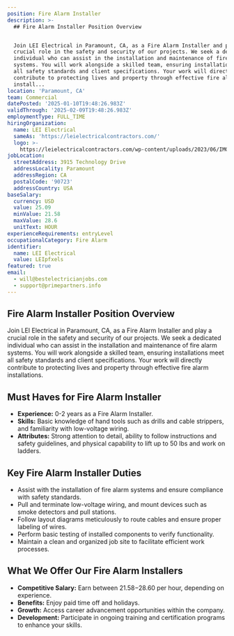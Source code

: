 ```yaml
---
position: Fire Alarm Installer
description: >-
  ## Fire Alarm Installer Position Overview


  Join LEI Electrical in Paramount, CA, as a Fire Alarm Installer and play a
  crucial role in the safety and security of our projects. We seek a dedicated
  individual who can assist in the installation and maintenance of fire alarm
  systems. You will work alongside a skilled team, ensuring installations meet
  all safety standards and client specifications. Your work will directly
  contribute to protecting lives and property through effective fire alarm
  install...
location: 'Paramount, CA'
team: Commercial
datePosted: '2025-01-10T19:48:26.983Z'
validThrough: '2025-02-09T19:48:26.983Z'
employmentType: FULL_TIME
hiringOrganization:
  name: LEI Electrical
  sameAs: 'https://leielectricalcontractors.com/'
  logo: >-
    https://leielectricalcontractors.com/wp-content/uploads/2023/06/IMG_2720-e1686941081414-1024x614-1.png
jobLocation:
  streetAddress: 3915 Technology Drive
  addressLocality: Paramount
  addressRegion: CA
  postalCode: '90723'
  addressCountry: USA
baseSalary:
  currency: USD
  value: 25.09
  minValue: 21.58
  maxValue: 28.6
  unitText: HOUR
experienceRequirements: entryLevel
occupationalCategory: Fire Alarm
identifier:
  name: LEI Electrical
  value: LEIpfxels
featured: true
email:
  - will@bestelectricianjobs.com
  - support@primepartners.info
---
```




## Fire Alarm Installer Position Overview

Join LEI Electrical in Paramount, CA, as a Fire Alarm Installer and play a crucial role in the safety and security of our projects. We seek a dedicated individual who can assist in the installation and maintenance of fire alarm systems. You will work alongside a skilled team, ensuring installations meet all safety standards and client specifications. Your work will directly contribute to protecting lives and property through effective fire alarm installations.

## Must Haves for Fire Alarm Installer

- **Experience:** 0-2 years as a Fire Alarm Installer.
- **Skills:** Basic knowledge of hand tools such as drills and cable strippers, and familiarity with low-voltage wiring.
- **Attributes:** Strong attention to detail, ability to follow instructions and safety guidelines, and physical capability to lift up to 50 lbs and work on ladders.

## Key Fire Alarm Installer Duties

- Assist with the installation of fire alarm systems and ensure compliance with safety standards.
- Pull and terminate low-voltage wiring, and mount devices such as smoke detectors and pull stations.
- Follow layout diagrams meticulously to route cables and ensure proper labeling of wires.
- Perform basic testing of installed components to verify functionality.
- Maintain a clean and organized job site to facilitate efficient work processes.

## What We Offer Our Fire Alarm Installers

- **Competitive Salary:** Earn between $21.58-$28.60 per hour, depending on experience.
- **Benefits:** Enjoy paid time off and holidays.
- **Growth:** Access career advancement opportunities within the company.
- **Development:** Participate in ongoing training and certification programs to enhance your skills.
